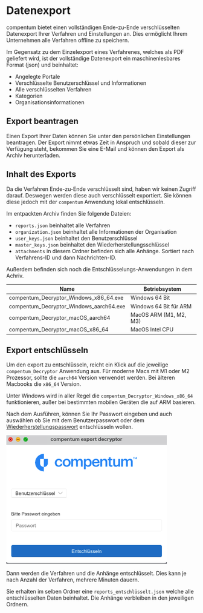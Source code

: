 # Datenexport

compentum bietet einen vollständigen Ende-zu-Ende verschlüsselten Datenexport Ihrer Verfahren und Einstellungen an.
Dies ermöglicht Ihrem Unternehmen alle Verfahren offline zu speichern.

Im Gegensatz zu dem Einzelexport eines Verfahrenes, welches als PDF geliefert wird, ist der vollständige Datenexport ein maschinenlesbares Format (json) und beinhaltet:

- Angelegte Portale
- Verschlüsselte Benutzerschlüssel und Informationen
- Alle verschlüsselten Verfahren
- Kategorien
- Organisationsinformationen

## Export beantragen

Einen Export Ihrer Daten können Sie unter den persönlichen Einstellungen beantragen. Der Export nimmt etwas Zeit in Anspruch und sobald dieser zur Verfügung steht, bekommen Sie eine E-Mail und können den Export als Archiv herunterladen.


## Inhalt des Exports

Da die Verfahren Ende-zu-Ende verschlüsselt sind, haben wir keinen Zugriff darauf. Deswegen werden diese auch verschlüsselt exportiert. Sie können diese jedoch mit der `compentum` Anwendung lokal entschlüsseln.

Im entpackten Archiv finden Sie folgende Dateien:


- `reports.json`  beinhaltet alle Verfahren
- `organization.json` beinhaltet alle Informationen der Organisation
- `user_keys.json` beinhaltet den Benutzerschlüssel
- `master_keys.json` beinhaltet den Wiederherstellungsschlüssel
- `attachments` in diesem Ordner befinden sich alle Anhänge. Sortiert nach Verfahrens-ID und dann Nachrichten-ID. 

Außerdem befinden sich noch die Entschlüsselungs-Anwendungen in dem Achriv.

| Name | Betriebsystem |
| --- | --- |
| compentum_Decryptor_Windows_x86_64.exe | Windows 64 Bit|
| compentum_Decryptor_Windows_aarch64.exe | Windows 64 Bit für ARM |
| compentum_Decryptor_macOS_aarch64 | MacOS ARM (M1, M2, M3) |
| compentum_Decryptor_macOS_x86_64 | MacOS Intel CPU |


## Export entschlüsseln

Um den export zu entschlüsseln, reicht ein Klick auf die jeweilige `compentum_Decryptor` Anwendung aus. Für moderne Macs mit M1 oder M2 Prozessor, sollte die `aarch64` Version verwendet werden. Bei älteren Macbooks die `x86_64` Version.

Unter Windows wird in aller Regel die `compentum_Decryptor_Windows_x86_64` funktionieren, außer bei bestimmten mobilen Geräten die auf ARM basieren.

Nach dem Ausführen, können Sie Ihr Passwort eingeben und auch auswählen ob Sie mit dem Benutzerpasswort oder dem  <a href="https://nextindex.github.io/docs/hilfe/verschl%C3%BCsselung.html#wiederherstellungspasswort-2">Wiederherstellungspasswort</a> entschlüsseln wollen.

![compentum-decryptor](../_files/export-decryptor.png)

Dann werden die Verfahren und die Anhänge entschlüsselt. Dies kann je nach Anzahl der Verfahren, mehrere Minuten dauern.

Sie erhalten im selben Ordner eine `reports_entschlüsselt.json` welche alle entschlüsselten Daten beinhaltet.
Die Anhänge verbleiben in den jeweiligen Ordnern.
